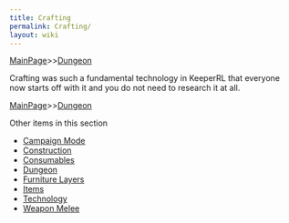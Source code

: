 ```yaml
---
title: Crafting
permalink: Crafting/
layout: wiki
---
```


[MainPage](/keeperrl_wiki/ "wikilink")>>[Dungeon](/keeperrl_wiki/Dungeon "wikilink")

Crafting was such a fundamental technology in KeeperRL that everyone now starts off with it and you do not need to research it at all.

[MainPage](/keeperrl_wiki/ "wikilink")>>[Dungeon](/keeperrl_wiki/Dungeon "wikilink")

Other items in this section
-    [Campaign Mode](/keeperrl_wiki/Campaign_Mode "wikilink")
-    [Construction](/keeperrl_wiki/Construction "wikilink")
-    [Consumables](/keeperrl_wiki/Consumables "wikilink")
-    [Dungeon](/keeperrl_wiki/Dungeon "wikilink")
-    [Furniture Layers](/keeperrl_wiki/Furniture_Layers "wikilink")
-    [Items](/keeperrl_wiki/Items "wikilink")
-    [Technology](/keeperrl_wiki/Technology "wikilink")
-    [Weapon Melee](/keeperrl_wiki/Weapon_Melee "wikilink")
